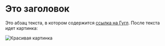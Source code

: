 <h1>Это заголовок</h1>

<p>
    Это абзац текста, в котором содержится 
    <a href="http://google.com/">ссылка на Гугл</a>. 
    После текста идет картинка:
</p>

<img src="http://lorempixel.com/200/150/cats/" alt="Красивая картинка">
</p>
<img src="https://github.com/grinblativan/grinblativan.github.io/blob/master/autism-3759586_960_720.jpg>
